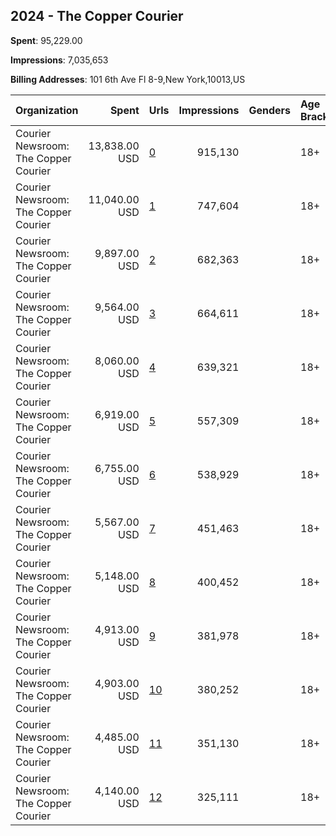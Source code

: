 ## 2024 - The Copper Courier 
**Spent**: 95,229.00

**Impressions**: 7,035,653

**Billing Addresses**: 101 6th Ave Fl 8-9,New York,10013,US

|Organization|Spent|Urls|Impressions|Genders|Age Brackets|Country Codes|
|:---|---:|:---|---:|:---|:---|:---|
|Courier Newsroom: The Copper Courier|13,838.00 USD|[0](https://www.snap.com/political-ads/asset/cd353ed06b6751ac3e2e686a929804d12d652f5da160bf6c13efed9659ec9232?mediaType=mp4)|915,130||18+|united states|
|Courier Newsroom: The Copper Courier|11,040.00 USD|[1](https://www.snap.com/political-ads/asset/c023648c7648f3aa83b86919741be32c028711d0132404fef91da1e7021d086d?mediaType=mp4)|747,604||18+|united states|
|Courier Newsroom: The Copper Courier|9,897.00 USD|[2](https://www.snap.com/political-ads/asset/4594b9fdd834f9b53faf6f94e1dc035263c1b7292d09b5dda843575d7e2b650e?mediaType=mp4)|682,363||18+|united states|
|Courier Newsroom: The Copper Courier|9,564.00 USD|[3](https://www.snap.com/political-ads/asset/ccc23891f4fdbe54b944711d8644bc86135154531cc8305c17e66487ce7b7f5b?mediaType=mp4)|664,611||18+|united states|
|Courier Newsroom: The Copper Courier|8,060.00 USD|[4](https://www.snap.com/political-ads/asset/8352f10e100f61c9bf34b488a54f8cb4127457aaed8cb158a076b11bc8b4e044?mediaType=mp4)|639,321||18+|united states|
|Courier Newsroom: The Copper Courier|6,919.00 USD|[5](https://www.snap.com/political-ads/asset/36ef4095fc0d1052cbf58e60e87634bf77c053361eb77d0624176061fe3cc8f0?mediaType=mp4)|557,309||18+|united states|
|Courier Newsroom: The Copper Courier|6,755.00 USD|[6](https://www.snap.com/political-ads/asset/375c6557045a39cebf575317c1c4979bab174c30c4847426157d637cf641b853?mediaType=mp4)|538,929||18+|united states|
|Courier Newsroom: The Copper Courier|5,567.00 USD|[7](https://www.snap.com/political-ads/asset/64ebd46d7bf997b95f2096ca1c1cb931e9eb4e85babe7ebc662697ee9fe65fd8?mediaType=mp4)|451,463||18+|united states|
|Courier Newsroom: The Copper Courier|5,148.00 USD|[8](https://www.snap.com/political-ads/asset/f74a39a08c18fffd9b0c635a95a058117068c306dce482c4c44368180e6e3139?mediaType=mp4)|400,452||18+|united states|
|Courier Newsroom: The Copper Courier|4,913.00 USD|[9](https://www.snap.com/political-ads/asset/b115b00098c7ebc9ab66444269068bddf8524c9883a8cb146ea4e891ab27a17b?mediaType=mp4)|381,978||18+|united states|
|Courier Newsroom: The Copper Courier|4,903.00 USD|[10](https://www.snap.com/political-ads/asset/7eef349d8766b753b3b7590f51ddf74077e89c78d21856c9b72cbcdb000f29dd?mediaType=mp4)|380,252||18+|united states|
|Courier Newsroom: The Copper Courier|4,485.00 USD|[11](https://www.snap.com/political-ads/asset/f1725fc896bc8ae5dbb41a574b0b52f18cbc6b5c5ff2b23ac51ea3fc59083fb5?mediaType=mp4)|351,130||18+|united states|
|Courier Newsroom: The Copper Courier|4,140.00 USD|[12](https://www.snap.com/political-ads/asset/adfef4f6f92b39cbaae1f977d7939c06171fe50397a2df0cf799c9d09f345415?mediaType=mp4)|325,111||18+|united states|
